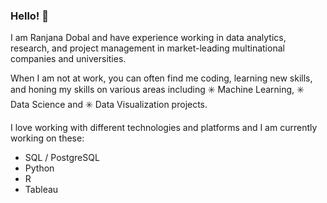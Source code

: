 ### Hello! 👋

I am Ranjana Dobal and have experience working in data analytics, research, and project management in market-leading multinational companies and universities. 

When I am not at work, you can often find me coding, learning new skills, and honing my skills on various areas including ✳️ Machine Learning, ✳️ Data Science and ✳️ Data Visualization projects.

I love working with different technologies and platforms and I am currently working on these:

* SQL / PostgreSQL 
* Python
* R
* Tableau

  


